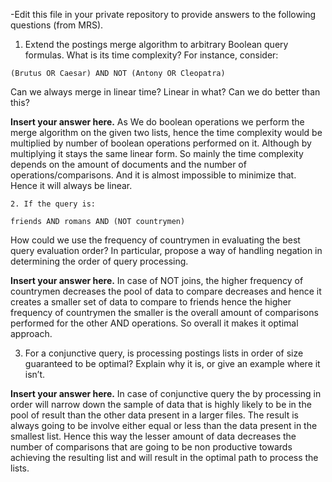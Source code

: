 -Edit this file in your private repository to provide answers to the following questions (from MRS).

1. Extend the postings merge algorithm to arbitrary Boolean query formulas. What is
its time complexity? For instance, consider:

  `(Brutus OR Caesar) AND NOT (Antony OR Cleopatra)`

  Can we always merge in linear time? Linear in what? Can we do better than this?

  **Insert your answer here.**
    As We do boolean operations we perform the merge algorithm on the given two lists, hence the time complexity would be multiplied by number of boolean operations
    performed on it. Although by multiplying it stays the same linear form. So mainly the time complexity depends on the amount of documents and the number of operations/comparisons. 
    And it is almost impossible to minimize that. Hence it will always be linear. 


    
    2. If the query is:

  `friends AND romans AND (NOT countrymen)`

  How could we use the frequency of countrymen in evaluating the best query evaluation order? In particular, propose a way of handling negation in determining the order of query processing.
  
  **Insert your answer here.**
  In case of NOT joins, the higher frequency of countrymen decreases the pool of data to compare decreases and hence it creates a smaller set of data to compare to friends 
  hence the higher frequency of countrymen the smaller is the overall amount of comparisons performed for the other AND operations. So overall it makes it optimal approach. 


  
  
  
  3. For a conjunctive query, is processing postings lists in order of size guaranteed to be
optimal? Explain why it is, or give an example where it isn’t.

  **Insert your answer here.**
    In case of conjunctive query the by processing in order will narrow down the sample of data that is highly likely to be in the pool of result than 
    the other data present in a larger files. The result is always going to be involve either equal or less than the data present in the smallest list. 
    Hence this way the lesser amount of data decreases the number of comparisons that are going to be non productive towards achieving the resulting list 
    and will result in the optimal path to process the lists. 